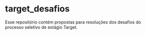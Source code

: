 # target_desafios
 Esse repositório contém propostas para resoluções dos desafios do processo seletivo de estágio Target.
